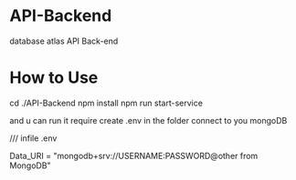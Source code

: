 # API-Backend
database atlas API Back-end

<H1> How to Use </H1>

cd ./API-Backend
npm install
npm run start-service

and u can run it require create .env in the folder connect to you mongoDB

/// infile .env

Data_URI = "mongodb+srv://USERNAME:PASSWORD@other from MongoDB"

